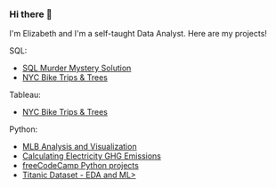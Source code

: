 ### Hi there 👋

I'm Elizabeth and I'm a self-taught Data Analyst. Here are my projects!

SQL: 
* <a href="https://github.com/etutino/SQL-Murder-Mystery-Solution">SQL Murder Mystery Solution</a>
* <a href="https://github.com/etutino/NYC-Bike-Trips-Trees">NYC Bike Trips & Trees</a>

Tableau:
* <a href="https://github.com/etutino/NYC-Bike-Trips-Trees">NYC Bike Trips & Trees</a>

Python: 
* <a href="https://github.com/etutino/MLB-Hits-Runs-Wins">MLB Analysis and Visualization</a>
* <a href="https://github.com/etutino/electricity-ghg-calculator">Calculating Electricity GHG Emissions</a>
* <a href="https://github.com/etutino/freecodecamp-python-projects">freeCodeCamp Python projects</a>
* <a href="https://github.com/etutino/titanic-openhpi-bootcamp">Titanic Dataset - EDA and ML></a>

<!--
**etutino/etutino** is a ✨ _special_ ✨ repository because its `README.md` (this file) appears on your GitHub profile.

Here are some ideas to get you started:

- 🔭 I’m currently working on ...
- 🌱 I’m currently learning ...
- 👯 I’m looking to collaborate on ...
- 🤔 I’m looking for help with ...
- 💬 Ask me about ...
- 📫 How to reach me: ...
- 😄 Pronouns: ...
- ⚡ Fun fact: ...
-->
